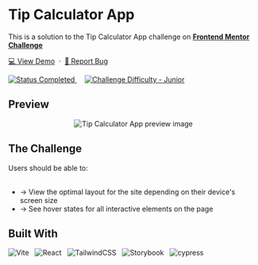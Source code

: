 # Tip Calculator App
<p>This is a solution to the Tip Calculator App challenge on
  <a href="https://www.frontendmentor.io/challenges/ping-single-column-coming-soon-page-5cadd051fec04111f7b848da" target="_blank">
    <strong>Frontend Mentor Challenge</strong>
  </a>
</p>

<p>
  <a href="#" target="_blank">💻 View Demo</a>
  &nbsp;·&nbsp;
  <a href="https://github.com/frontend-mentor-junior-projects/tip-calculator-app/issues" target="_blank">🐞 Report Bug</a>
</p>

<!-- Badges -->
<div>
  <!-- Profiles -->
  <!--
  <a href="#" target="_blank">
    <img src="https://img.shields.io/badge/Profile-likelytwitchdollop-fefefe?style=for-the-badge&logo=frontendmentor" alt="Cynthia Mahofa's Profile">
  </a> &nbsp;&nbsp;&nbsp;
  -->

  <!-- Status -->
  <a href="#">
    <img src="https://img.shields.io/badge/Status-Completed-00CE80?style=for-the-badge" alt="Status Completed">
  </a> &nbsp;&nbsp;&nbsp;

  <!-- Difficulty -->
  <a href="https://www.frontendmentor.io/challenges?difficulties=2"  target="_blank">
    <img src="https://img.shields.io/badge/Difficulty-Junior-61BECD?style=for-the-badge&logo=frontendmentor" alt="Challenge Difficulty - Junior">
  </a>
</div>

## Preview
<div align='center'>
  <img src='./design/preview.png' alt='Tip Calculator App preview image'>
</div>

<h2>The Challenge</h2>
Users should be able to:
<br />
<br />
<ul>
  <li>-> View the optimal layout for the site depending on their device's screen size</li>
  <li>-> See hover states for all interactive elements on the page</li>
</ul>

## Built With
![Vite](https://img.shields.io/badge/vite-%23646CFF.svg?style=for-the-badge&logo=vite&logoColor=white) &nbsp; ![React](https://img.shields.io/badge/react-%2320232a.svg?style=for-the-badge&logo=react&logoColor=%2361DAFB) &nbsp; ![TailwindCSS](https://img.shields.io/badge/tailwindcss-%2338B2AC.svg?style=for-the-badge&logo=tailwind-css&logoColor=white) &nbsp; ![Storybook](https://img.shields.io/badge/-Storybook-FF4785?style=for-the-badge&logo=storybook&logoColor=white) &nbsp; ![cypress](https://img.shields.io/badge/-cypress-%23E5E5E5?style=for-the-badge&logo=cypress&logoColor=058a5e)
